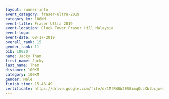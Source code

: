 ```yaml
---
layout: runner-info 
event_category: fraser-ultra-2019 
category_km: 100KM 
event-title: Fraser Ultra 2019 
event-location: Clock Tower Fraser Hill Malaysia 
event-logo: 
event-date: 08-17-2019 
overall_rank: 15
gender_rank: 11
bib: 10020
name: Jacky Tham
first_name: Jacky
last_name: Tham
distance: 100KM
category: 100KM
gender: Male
finish_time: 15-48-49
certificate: https://drive.google.com/file/d/1MfRW0WJESGimqOuLXblbcjweiZMFffOA/view?usp=sharing
---
```

